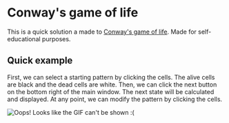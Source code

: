 # Conway's game of life

This is a quick solution a made to [Conway's game of life](https://en.wikipedia.org/wiki/Conway%27s_Game_of_Life). Made for self-educational purposes.

## Quick example

First, we can select a starting pattern by clicking the cells. The alive cells are black and the dead cells are white. Then, we can click the next button on the bottom right of the
main window. The next state will be calculated and displayed. At any point, we can modify the pattern by clicking the cells.

![Oops! Looks like the GIF can't be shown :(](https://media.giphy.com/media/ZvSunitvCgBZTbIwqd/giphy.gif)
